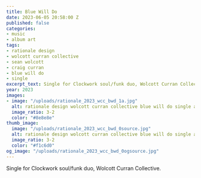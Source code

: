 ```yaml
---
title: Blue Will Do
date: 2023-06-05 20:58:00 Z
published: false
categories:
- music
- album art
tags:
- rationale design
- wolcott curran collective
- sean wolcott
- craig curran
- blue will do
- single
excerpt_text: Single for Clockwork soul/funk duo, Wolcott Curran Collective.
year: 2023
images:
- image: "/uploads/rationale_2023_wcc_bwd_1a.jpg"
  alt: rationale design wolcott curran collective blue will do single art
  image_ratio: 3-2
  color: "#8e8e8e"
thumb_image:
  image: "/uploads/rationale_2023_wcc_bwd_0source.jpg"
  alt: rationale design wolcott curran collective blue will do single art
  image_ratio: 3-2
  color: "#f1c6d0"
og_image: "/uploads/rationale_2023_wcc_bwd_0ogsource.jpg"
---
```


Single for Clockwork soul/funk duo, Wolcott Curran Collective.